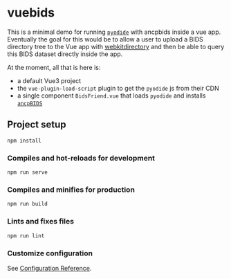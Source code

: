 # vuebids
This is a minimal demo for running [`pyodide`](https://pyodide.org/en/stable/) with ancpbids inside a vue app.
Eventually the goal for this would be to allow a user to upload a BIDS directory tree
to the Vue app with [webkitdirectory](https://developer.mozilla.org/en-US/docs/Web/API/HTMLInputElement/webkitdirectory)
and then be able to query this BIDS dataset directly inside the app.

At the moment, all that is here is:

- a default Vue3 project
- the `vue-plugin-load-script` plugin to get the `pyodide` js from their CDN
- a single component `BidsFriend.vue` that loads `pyodide` and installs [`ancpBIDS`](https://github.com/ANCPLabOldenburg/ancp-bids)

## Project setup
```
npm install
```

### Compiles and hot-reloads for development
```
npm run serve
```

### Compiles and minifies for production
```
npm run build
```

### Lints and fixes files
```
npm run lint
```

### Customize configuration
See [Configuration Reference](https://cli.vuejs.org/config/).
